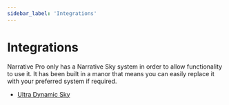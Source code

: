```yaml
---
sidebar_label: 'Integrations'
---
```


# Integrations

Narrative Pro only has a Narrative Sky system in order to allow functionality to use it. It has been built in a manor that means you can easily replace it with your preferred system if required.

- [Ultra Dynamic Sky](./ultra-dynamic-sky.md)